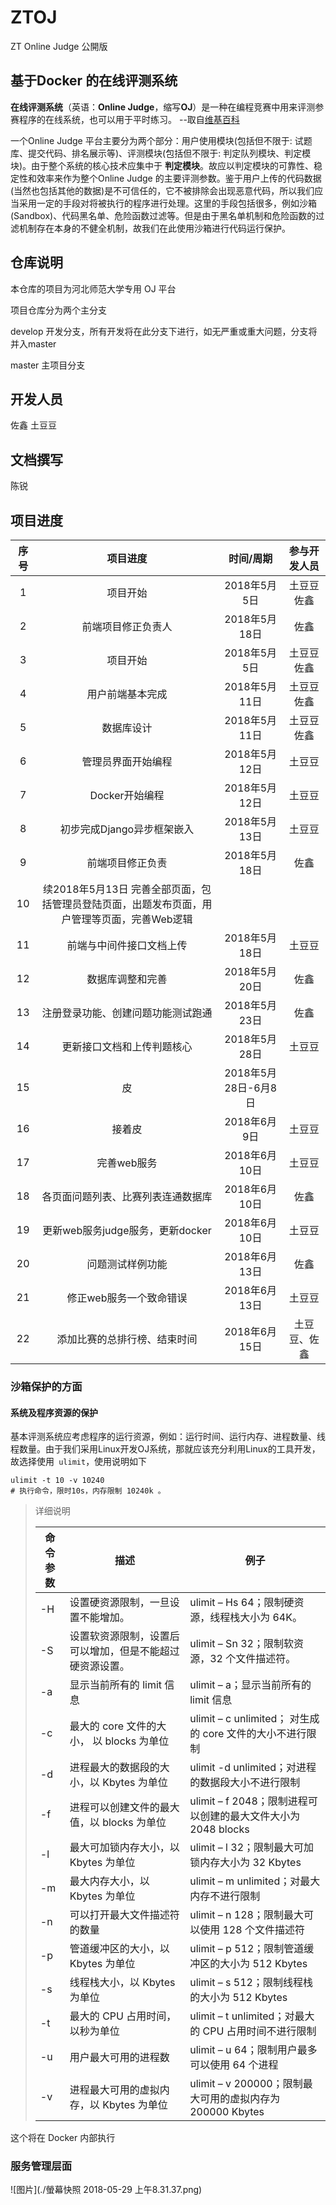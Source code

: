 # ZTOJ
ZT Online Judge 公開版


## 基于Docker 的在线评测系统

**在线评测系统**（英语：**Online Judge**，缩写**OJ**）是一种在编程竞赛中用来评测参赛程序的在线系统，也可以用于平时练习。 --取自[维基百科](https://zh.wikipedia.org/zh-cn/在线判题系统)

一个Online Judge 平台主要分为两个部分：用户使用模块(包括但不限于: 试题库、提交代码、排名展示等)、评测模块(包括但不限于: 判定队列模块、判定模块)。由于整个系统的核心技术应集中于 **判定模块**。故应以判定模块的可靠性、稳定性和效率来作为整个Online Judge 的主要评测参数。鉴于用户上传的代码数据(当然也包括其他的数据)是不可信任的，它不被排除会出现恶意代码，所以我们应当采用一定的手段对将被执行的程序进行处理。这里的手段包括很多，例如沙箱(Sandbox)、代码黑名单、危险函数过滤等。但是由于黑名单机制和危险函数的过滤机制存在本身的不健全机制，故我们在此使用沙箱进行代码运行保护。

## 仓库说明
本仓库的项目为河北师范大学专用 OJ 平台

项目仓库分为两个主分支

develop 开发分支，所有开发将在此分支下进行，如无严重或重大问题，分支将并入master

master 主项目分支

## 开发人员
佐鑫 土豆豆

## 文档撰写
陈锐

## 项目进度

| 序号 | 项目进度 |  时间/周期   | 参与开发人员 |
| :--: | :------: | :----------: | :----------: |
|  1   | 项目开始 | 2018年5月5日 | 土豆豆  佐鑫 |
| 2    | 前端项目修正负责人 | 2018年5月18日 | 佐鑫 |
| 3    | 项目开始 | 2018年5月5日 | 土豆豆  佐鑫 |
|4|用户前端基本完成 | 2018年5月11日 | 土豆豆 佐鑫|
|5|数据库设计 | 2018年5月11日 | 土豆豆 佐鑫|
|6|管理员界面开始编程 | 2018年5月12日 | 土豆豆|
|7|Docker开始编程 | 2018年5月12日 | 土豆豆|
|8|初步完成Django异步框架嵌入 | 2018年5月13日 | 土豆豆|
|9|前端项目修正负责 | 2018年5月18日 | 佐鑫|
|10|续2018年5月13日 完善全部页面，包括管理员登陆页面，出题发布页面，用户管理等页面，完善Web逻辑|
|11|前端与中间件接口文档上传 | 2018年5月18日 | 土豆豆|
|12|数据库调整和完善 | 2018年5月20日 | 佐鑫|
|13|注册登录功能、创建问题功能测试跑通 | 2018年5月23日 | 佐鑫|
|14|更新接口文档和上传判题核心 | 2018年5月28日 | 土豆豆|
|15|皮 | 2018年5月28日-6月8日 |
|16|接着皮| 2018年6月9日 | 土豆豆|
|17|完善web服务| 2018年6月10日 | 土豆豆|
|18|各页面问题列表、比赛列表连通数据库| 2018年6月10日 | 佐鑫|
|19|更新web服务judge服务，更新docker| 2018年6月10日 | 土豆豆|
|20|问题测试样例功能| 2018年6月13日 | 佐鑫|
|21|修正web服务一个致命错误| 2018年6月13日 | 土豆豆|
|22|添加比赛的总排行榜、结束时间| 2018年6月15日 | 土豆豆、佐鑫|


### 沙箱保护的方面

#### 系统及程序资源的保护

基本评测系统应考虑程序的运行资源，例如：运行时间、运行内存、进程数量、线程数量。由于我们采用Linux开发OJ系统，那就应该充分利用Linux的工具开发，故选择使用` ulimit`，使用说明如下

```shell
ulimit -t 10 -v 10240
# 执行命令，限时10s，内存限制 10240k 。
```

>详细说明
>
>| 命令参数 | 描述                                                     | 例子                                                         |
>| -------- | -------------------------------------------------------- | ------------------------------------------------------------ |
>| -H       | 设置硬资源限制，一旦设置不能增加。                       | ulimit – Hs 64；限制硬资源，线程栈大小为 64K。               |
>| -S       | 设置软资源限制，设置后可以增加，但是不能超过硬资源设置。 | ulimit – Sn 32；限制软资源，32 个文件描述符。                |
>| -a       | 显示当前所有的 limit 信息                                | ulimit – a；显示当前所有的 limit 信息                        |
>| -c       | 最大的 core 文件的大小， 以 blocks 为单位                | ulimit – c unlimited； 对生成的 core 文件的大小不进行限制    |
>| -d       | 进程最大的数据段的大小，以 Kbytes 为单位                 | ulimit -d unlimited；对进程的数据段大小不进行限制            |
>| -f       | 进程可以创建文件的最大值，以 blocks 为单位               | ulimit – f 2048；限制进程可以创建的最大文件大小为 2048 blocks |
>| -l       | 最大可加锁内存大小，以 Kbytes 为单位                     | ulimit – l 32；限制最大可加锁内存大小为 32 Kbytes            |
>| -m       | 最大内存大小，以 Kbytes 为单位                           | ulimit – m unlimited；对最大内存不进行限制                   |
>| -n       | 可以打开最大文件描述符的数量                             | ulimit – n 128；限制最大可以使用 128 个文件描述符            |
>| -p       | 管道缓冲区的大小，以 Kbytes 为单位                       | ulimit – p 512；限制管道缓冲区的大小为 512 Kbytes            |
>| -s       | 线程栈大小，以 Kbytes 为单位                             | ulimit – s 512；限制线程栈的大小为 512 Kbytes                |
>| -t       | 最大的 CPU 占用时间，以秒为单位                          | ulimit – t unlimited；对最大的 CPU 占用时间不进行限制        |
>| -u       | 用户最大可用的进程数                                     | ulimit – u 64；限制用户最多可以使用 64 个进程                |
>| -v       | 进程最大可用的虚拟内存，以 Kbytes 为单位                 | ulimit – v 200000；限制最大可用的虚拟内存为 200000 Kbytes    |

这个将在 Docker 内部执行

### 服务管理层面

![图片](./螢幕快照 2018-05-29 上午8.31.37.png)




